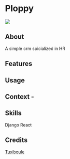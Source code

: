 # Ploppy
![](icon.png)

## About
A simple crm spicialized in HR

## Features


## Usage


## Context - 


## Skills
Django
React


## Credits
[Tuxiboule](https://github.com/Tuxiboule)
